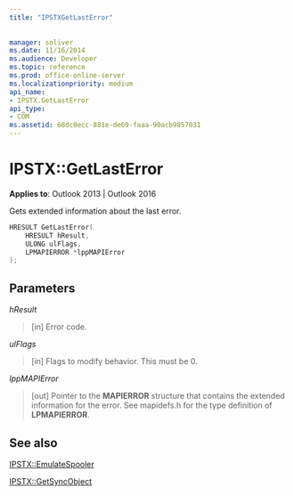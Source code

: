 ```yaml
---
title: "IPSTXGetLastError"
 
 
manager: soliver
ms.date: 11/16/2014
ms.audience: Developer
ms.topic: reference
ms.prod: office-online-server
ms.localizationpriority: medium
api_name:
- IPSTX.GetLastError
api_type:
- COM
ms.assetid: 68dc0ecc-881e-de69-faaa-90acb9857031
---
```


# IPSTX::GetLastError

  
  
**Applies to**: Outlook 2013 | Outlook 2016 
  
Gets extended information about the last error.
  
```cpp
HRESULT GetLastError( 
    HRESULT hResult, 
    ULONG ulFlags, 
    LPMAPIERROR *lppMAPIError 
);
```

## Parameters

 _hResult_
  
> [in] Error code. 
    
 _ulFlags_
  
> [in] Flags to modify behavior. This must be 0. 
    
 _lppMAPIError_
  
> [out] Pointer to the **MAPIERROR** structure that contains the extended information for the error. See mapidefs.h for the type definition of **LPMAPIERROR**. 
    
## See also



[IPSTX::EmulateSpooler](ipstx-emulatespooler.md)
  
[IPSTX::GetSyncObject](ipstx-getsyncobject.md)

